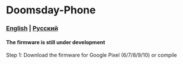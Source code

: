 # Doomsday-Phone
### [English]([https://github.com/clicedvly768/Doomsday-Phone/blob/main/README.md]) | [Русский](https://github.com/clicedvly768/Doomsday-Phone/blob/main/README_RU.md)

#### The firmware is still under development


Step 1: Download the firmware for Google Pixel (6/7/8/9/10) or compile
